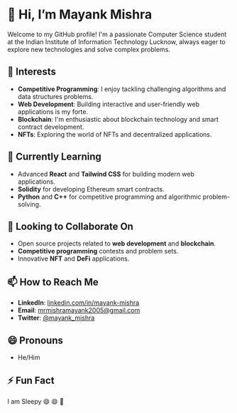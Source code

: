 # 👋 Hi, I’m Mayank Mishra

Welcome to my GitHub profile! I'm a passionate Computer Science student at the Indian Institute of Information Technology Lucknow, always eager to explore new technologies and solve complex problems.

## 👀 Interests
- **Competitive Programming**: I enjoy tackling challenging algorithms and data structures problems.
- **Web Development**: Building interactive and user-friendly web applications is my forte.
- **Blockchain**: I'm enthusiastic about blockchain technology and smart contract development.
- **NFTs**: Exploring the world of NFTs and decentralized applications.

## 🌱 Currently Learning
- Advanced **React** and **Tailwind CSS** for building modern web applications.
- **Solidity** for developing Ethereum smart contracts.
- **Python** and **C++** for competitive programming and algorithmic problem-solving.

## 💞️ Looking to Collaborate On
- Open source projects related to **web development** and **blockchain**.
- **Competitive programming** contests and problem sets.
- Innovative **NFT** and **DeFi** applications.

## 📫 How to Reach Me
- **LinkedIn**: [linkedin.com/in/mayank-mishra](https://www.linkedin.com/in/mayank-mishra-5372112ab)
- **Email**: mrmishramayank2005@gmail.com
- **Twitter**: [@mayank_mishra](https://twitter.com/mayank_mishra)

## 😄 Pronouns
- He/Him

## ⚡ Fun Fact
I am Sleepy 😄 😄  🧩
